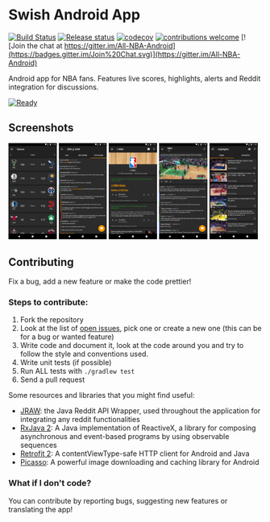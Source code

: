 # Swish Android App
[![Build Status](https://travis-ci.org/jorgegil96/All-NBA.svg?branch=master)](https://travis-ci.org/jorgegil96/All-NBA)
[![Release status](https://img.shields.io/badge/release-v1.2.2.1-blue.svg)](https://github.com/jorgegil96/All-NBA/releases)
[![codecov](https://codecov.io/gh/jorgegil96/All-NBA/branch/master/graph/badge.svg)](https://codecov.io/gh/jorgegil96/All-NBA)
[![contributions welcome](https://img.shields.io/badge/contributions-welcome-brightgreen.svg?style=flat)](https://github.com/jorgegil96/All-NBA/issues)
[![Join the chat at https://gitter.im/All-NBA-Android](https://badges.gitter.im/Join%20Chat.svg)](https://gitter.im/All-NBA-Android)


Android app for NBA fans. Features live scores, highlights, alerts and Reddit integration for discussions.

[<img src="art/playstore.png" alt="Ready" width="20%;"/>](https://play.google.com/store/apps/details?id=com.gmail.jorgegilcavazos.ballislife)

## Screenshots
<img src="art/v1.2.1/games.png" alt="Ready" width="19%;"/> <img src="art/v1.2.1/gamethread.png" alt="Ready" width="19%;"/> <img src="art/v1.2.1/rnba.png" alt="Ready" width="19%;"/> <img src="art/v1.2.1/submission.png" alt="Ready" width="19%;"/> <img src="art/v1.2.1/highlights.png" alt="Ready" width="19%;"/>

## Contributing  

Fix a bug, add a new feature or make the code prettier!

### Steps to contribute:
1. Fork the repository
2. Look at the list of [open issues](https://github.com/jorgegil96/All-NBA/issues), pick one or create a new one (this can be for a bug or wanted feature)
3. Write code and document it, look at the code around you and try to follow the style and conventions used.
4. Write unit tests (if possible)
5. Run ALL tests with `./gradlew test`
6. Send a pull request

Some resources and libraries that you might find useful:
* [JRAW](https://github.com/thatJavaNerd/JRAW): the Java Reddit API Wrapper, used throughout the application for integrating any reddit functionalities   
* [RxJava 2](https://realm.io/news/gotocph-jake-wharton-exploring-rxjava2-android/): A Java implementation of ReactiveX, a library for composing asynchronous and event-based programs by using observable sequences  
* [Retrofit 2](https://square.github.io/retrofit/): A contentViewType-safe HTTP client for Android and Java
* [Picasso](http://square.github.io/picasso/): A powerful image downloading and caching library for Android

### What if I don't code?  

You can contribute by reporting bugs, suggesting new features or translating the app!
